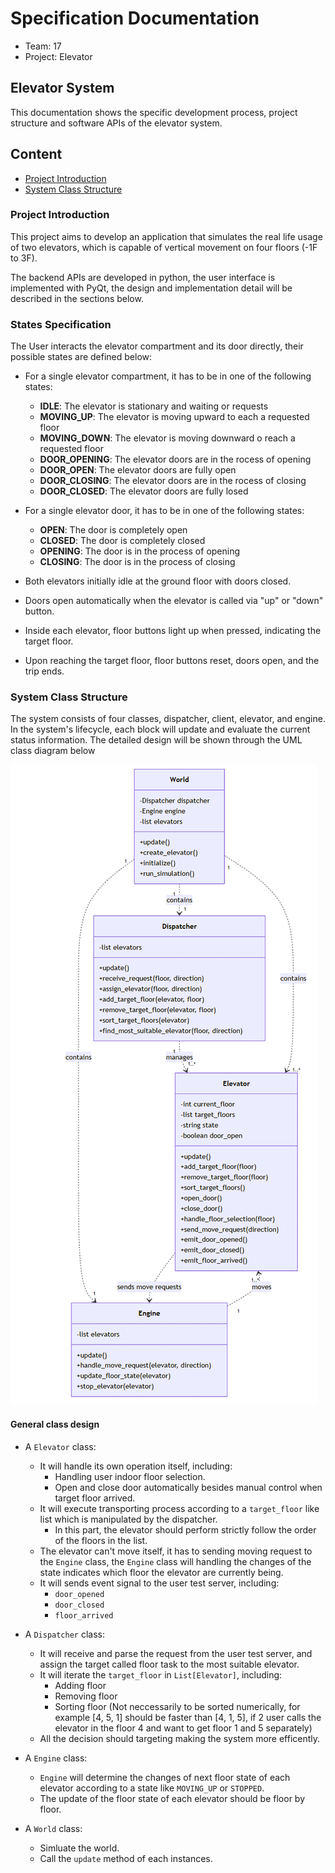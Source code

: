 # Specification Documentation

- Team: 17
- Project: Elevator

## Elevator System 

This documentation shows the specific development process, project structure and software APIs of the elevator system.

## Content

- [Project Introduction](#project-introduction)
- [System Class Structure](#system-class-structure)

### Project Introduction

This project aims to develop an application that simulates the real life usage of two elevators, which is capable of vertical movement on four floors (-1F to 3F). 

The backend APIs are developed in python, the user interface is implemented with PyQt, the design and implementation detail will be described in the sections below.

### States Specification

The User interacts the elevator compartment and its door directly, their possible states are defined below:

- For a single elevator compartment, it has to be in one of the following states:
  - **IDLE**: The elevator is stationary and waiting    or requests
  - **MOVING_UP**: The elevator is moving upward to    each a requested floor
  - **MOVING_DOWN**: The elevator is moving downward    o reach a requested floor
  - **DOOR_OPENING**: The elevator doors are in the    rocess of opening
  - **DOOR_OPEN**: The elevator doors are fully open
  - **DOOR_CLOSING**: The elevator doors are in the    rocess of closing
  - **DOOR_CLOSED**: The elevator doors are fully    losed

- For a single elevator door, it has to be in one of the following states:
  - **OPEN**: The door is completely open
  - **CLOSED**: The door is completely closed
  - **OPENING**: The door is in the process of opening
  - **CLOSING**: The door is in the process of closing

- Both elevators initially idle at the ground floor with doors closed.  
- Doors open automatically when the elevator is called via "up" or "down" button.  
- Inside each elevator, floor buttons light up when pressed, indicating the target floor.
- Upon reaching the target floor, floor buttons reset, doors open, and the trip ends.

### System Class Structure

The system consists of four classes, dispatcher, client, elevator, and engine. In the system's lifecycle, each block will update and evaluate the current status information. The detailed design will be shown through the UML class diagram below

![UCD](./imgs/class_plot/class.png)

#### General class design

- A `Elevator` class: 
  - It will handle its own operation itself, including:
    - Handling user indoor floor selection.
    - Open and close door automatically besides manual control when target floor arrived.
  - It will execute transporting process according to a `target_floor` like list which is manipulated by the dispatcher.
    - In this part, the elevator should perform strictly follow the order of the floors in the list.
  - The elevator can't move itself, it has to sending moving request to the `Engine` class, the `Engine` class will handling the changes of the state indicates which floor the elevator are currently being.
  - It will sends event signal to the user test server, including:
    - `door_opened`
    - `door_closed`
    - `floor_arrived`

- A `Dispatcher` class:
  - It will receive and parse the request from the user test server, and assign the target called floor task to the most suitable elevator.
  - It will iterate the `target_floor` in `List[Elevator]`, including:
    - Adding floor
    - Removing floor
    - Sorting floor (Not neccessarily to be sorted numerically, for example [4, 5, 1] should be faster than [4, 1, 5], if 2 user calls the elevator in the floor 4 and want to get floor 1 and 5 separately)
  - All the decision should targeting making the system more efficently.
  
- A `Engine` class:
  - `Engine` will determine the changes of next floor state of each elevator according to a state like `MOVING_UP` or `STOPPED`.
  - The update of the floor state of each elevator should be floor by floor.

- A `World` class:
  - Simluate the world.
  - Call the `update` method of each instances. 

 
